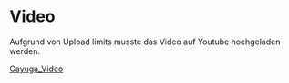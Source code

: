 # Video

Aufgrund von Upload limits musste das Video auf Youtube hochgeladen werden.

[Cayuga_Video](https://www.youtube.com/watch?v=djm-R_fYwRw)
